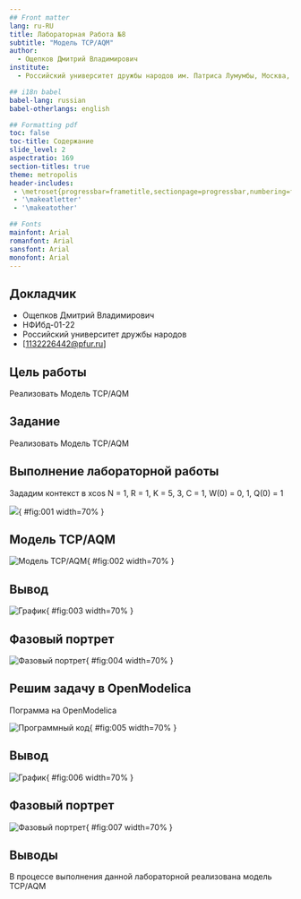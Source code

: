 ```yaml
---
## Front matter
lang: ru-RU
title: Лабораторная Работа №8
subtitle: "Модель TCP/AQM"
author:
  - Ощепков Дмитрий Владимирович
institute:
  - Российский университет дружбы народов им. Патриса Лумумбы, Москва, Россия

## i18n babel
babel-lang: russian
babel-otherlangs: english

## Formatting pdf
toc: false
toc-title: Содержание
slide_level: 2
aspectratio: 169
section-titles: true
theme: metropolis
header-includes:
 - \metroset{progressbar=frametitle,sectionpage=progressbar,numbering=fraction}
 - '\makeatletter'
 - '\makeatother'

## Fonts
mainfont: Arial
romanfont: Arial
sansfont: Arial
monofont: Arial
---
```



## Докладчик


  * Ощепков Дмитрий Владимирович 
  * НФИбд-01-22
  * Российский университет дружбы народов
  * [1132226442@pfur.ru]
  
## Цель работы

Реализовать  Модель TCP/AQM
## Задание

Реализовать Модель TCP/AQM

## Выполнение лабораторной работы

Зададим контекст в xcos
N = 1, R = 1, K = 5, 3, C = 1, W(0) = 0, 1, Q(0) = 1

![](image/2.png){ #fig:001 width=70% }


## Модель TCP/AQM 
![Модель TCP/AQM ](image/1.png){ #fig:002 width=70% }

## Вывод
![График](image/3.png){ #fig:003 width=70% }

## Фазовый портрет 
![Фазовый портрет ](image/4.png){ #fig:004 width=70% }

## Решим задачу в OpenModelica
Пограмма на OpenModelica

![Программный код](image/5.png){ #fig:005 width=70% }

## Вывод
![График](image/6.png){ #fig:006 width=70% }

## Фазовый портрет 
![Фазовый портрет ](image/7.png){ #fig:007 width=70% }


## Выводы

В процессе выполнения данной лабораторной реализована модель TCP/AQM